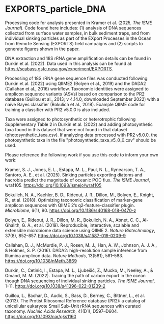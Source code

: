 # EXPORTS_particle_DNA
Processing code for analysis presented in Kramer et al. (2025, _The ISME Journal_). Code found here includes: (1) analysis of DNA sequences collected from surface water samples, in bulk sediment traps, and from individual sinking particles as part of the EXport Processes in the Ocean from RemoTe Sensing (EXPORTS) field campaigns and (2) scripts to generate figures shown in the paper. 

DNA extraction and 18S rRNA gene amplification details can be found in Durkin et al. (2022). Data used in this analysis can be found at: https://seabass.gsfc.nasa.gov/experiment/EXPORTS.

Processing of 18S rRNA gene sequence files was conducted following Durkin et al. (2022) using QIIME2 (Bolyen et al., 2019) and the DADA2 (Callahan et al., 2016) workflow. Taxonomic identities were assigned to amplicon sequence variants (ASVs) based on comparison to the PR2 database (Guillou et al., 2013; v 4.14.0, downloaded September 2022) with a naïve Bayes classifier (Bokulich et al., 2018). Example QIIME code for training a classifier with PR2 v5.0.0 is also included. 

Taxa were assigned to photosynthetic or heterotrophic following Supplementary Table 2 in Durkin et al. (2022) and adding photosynthetic taxa found in this dataset that were not found in that dataset (photosynthetic_taxa.csv). If analyzing data processed with PR2 v5.0.0, the photosynthetic taxa in the file "photosynthetic_taxa_v5_0_0.csv" should be used.

Please reference the following work if you use this code to inform your own work:

Kramer, S. J., Jones, E. L., Estapa, M. L., Paul, N. L., Rynearson, T. A., Santoro, A. E., et al. (2025). Sinking particles exporting diatoms and hacrobia predict the magnitude of oceanic POC flux. _The ISME Journal_, wraf105. https://doi.org/10.1093/ismejo/wraf105

Bokulich, N. A., Kaehler, B. D., Rideout, J. R., Dillon, M., Bolyen, E., Knight, R., et al. (2018). Optimizing taxonomic classification of marker-gene amplicon sequences with QIIME 2’s q2-feature-classifier plugin. _Microbiome_, 6(1), 90. https://doi.org/10.1186/s40168-018-0470-z

Bolyen, E., Rideout, J. R., Dillon, M. R., Bokulich, N. A., Abnet, C. C., Al-Ghalith, G. A., et al. (2019). Reproducible, interactive, scalable and extensible microbiome data science using QIIME 2. _Nature Biotechnology_, 37(8), 852–857. https://doi.org/10.1038/s41587-019-0209-9

Callahan, B. J., McMurdie, P. J., Rosen, M. J., Han, A. W., Johnson, A. J. A., & Holmes, S. P. (2016). DADA2: high-resolution sample inference from Illumina amplicon data. _Nature Methods_, 13(581), 581–583. https://doi.org/10.1038/nMeth.3869

Durkin, C., Cetinić, I., Estapa, M. L., Ljubešić, Z., Mucko, M., Neeley, A., & Omand, M. M. (2022). Tracing the path of carbon export in the ocean though DNA sequencing of individual sinking particles. _The ISME Journal_, 1–11. https://doi.org/10.1038/s41396-022-01239-2

Guillou, L., Bachar, D., Audic, S., Bass, D., Berney, C., Bittner, L., et al. (2013). The Protist Ribosomal Reference database (PR2): a catalog of unicellular eukaryote Small Sub-Unit rRNA sequences with curated taxonomy. _Nucleic Acids Research_, 41(D1), D597–D604. https://doi.org/10.1093/nar/gks1160
